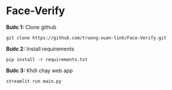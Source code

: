 # Face-Verify
**Bước 1:** Clone github 
```
git clone https://github.com/truong-xuan-linh/Face-Verify.git
```
**Bước 2:** Install requirements
```
pip install -r requirements.txt
```

**Bước 3:** Khởi chạy web app
```
streamlit run main.py
```
